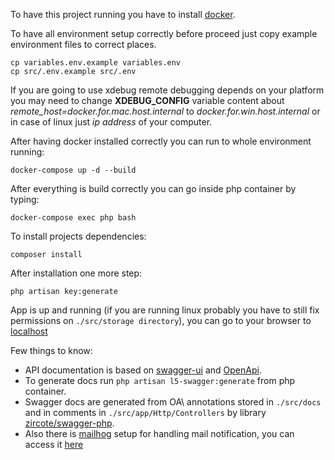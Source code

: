 To have this project running you have to install [docker](https://docs.docker.com/get-docker).

To have all environment setup correctly before proceed just copy example environment files to correct places.
````shell script
cp variables.env.example variables.env
cp src/.env.example src/.env
````
If you are going to use xdebug remote debugging depends on your platform you may need to change **XDEBUG_CONFIG** variable content about *remote_host=docker.for.mac.host.internal* to *docker.for.win.host.internal* or in case of linux just *ip address* of your computer.

After having docker installed correctly you can run to whole environment running:
```shell script
docker-compose up -d --build
```

After everything is build correctly you can go inside php container by typing:
```shell script
docker-compose exec php bash
``` 

To install projects dependencies:
```shell script
composer install
```

After installation one more step:
```shell script
php artisan key:generate
```

App is up and running (if you are running linux probably you have to still fix permissions on ```./src/storage directory```), you can go to your browser to [localhost](http://localhost)

Few things to know:
- API documentation is based on [swagger-ui](https://swagger.io/tools/swagger-ui/) and [OpenApi](https://swagger.io/docs/specification/about/).
- To generate docs run ```php artisan l5-swagger:generate``` from php container.
- Swagger docs are generated from OA\ annotations stored in ```./src/docs``` and in comments in ```./src/app/Http/Controllers``` by library [zircote/swagger-php](http://zircote.github.io/swagger-php/).
- Also there is [mailhog](https://github.com/mailhog/MailHog) setup for handling mail notification, you can access it [here](http://localhost:8025)